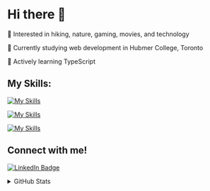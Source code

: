 # Hi there 👋

💭 Interested in hiking, nature, gaming, movies, and technology 

📖 Currently studying web development in Hubmer College, Toronto 

🌱 Actively learning TypeScript

## My Skills:

[![My Skills](https://skillicons.dev/icons?i=js,ts,cs,php,html,css,sass&theme=dark&perline=12)](https://skillicons.dev)

[![My Skills](https://skillicons.dev/icons?i=react,vite,redux,tailwind,materialui,webpack,bootstrap,jquery,styledcomponents,figma,wordpress&theme=dark&perline=12)](https://skillicons.dev)

[![My Skills](https://skillicons.dev/icons?i=nodejs,express,mongodb,pug,dotnet,laravel,mysql,firebase,postman,vscode,visualstudio,github,vercel,aws,azure,docker&theme=dark&perline=12)](https://skillicons.dev)

## Connect with me!

[![LinkedIn Badge](https://img.shields.io/badge/LINKEDIN-0183BF?style=flat-square&labelColor=0183BF&logo=linkedin&logoColor=white&link=https://www.linkedin.com/in/adam-thomas-6b563012)](https://www.linkedin.com/in/william-p-56733b211/)

<details>
  <summary>GitHub Stats</summary>
  
[![William's GitHub stats](https://github-readme-stats.vercel.app/api/top-langs?username=williamphk&theme=vue&show_icons=true)](https://github.com/williamphk)
</details>
<!--
**williamphk/williamphk** is a ✨ _special_ ✨ repository because its `README.md` (this file) appears on your GitHub profile.

Here are some ideas to get you started:

- 🔭 I’m currently working on ...
- 🌱 I’m currently learning ...
- 👯 I’m looking to collaborate on ...
- 🤔 I’m looking for help with ...
- 💬 Ask me about ...
- 📫 How to reach me: ...
- 😄 Pronouns: ...
- ⚡ Fun fact: ...
-->
